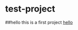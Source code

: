 # test-project
##hello this is a first project
[hello](https://www.hampshire.edu/discover-hampshire/mission-and-vision)